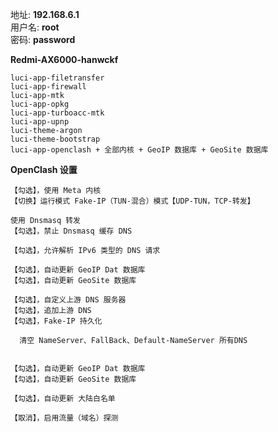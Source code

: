 地址: **192.168.6.1**<br>
用户名: **root**<br>
密码: **password**


**Redmi-AX6000-hanwckf**
```
luci-app-filetransfer
luci-app-firewall
luci-app-mtk
luci-app-opkg
luci-app-turboacc-mtk
luci-app-upnp
luci-theme-argon
luci-theme-bootstrap
luci-app-openclash + 全部内核 + GeoIP 数据库 + GeoSite 数据库
```

**OpenClash 设置**
```
【勾选】，使用 Meta 内核
【切换】运行模式 Fake-IP（TUN-混合）模式【UDP-TUN，TCP-转发】

使用 Dnsmasq 转发
【勾选】，禁止 Dnsmasq 缓存 DNS

【勾选】，允许解析 IPv6 类型的 DNS 请求

【勾选】，自动更新 GeoIP Dat 数据库
【勾选】，自动更新 GeoSite 数据库

【勾选】，自定义上游 DNS 服务器
【勾选】，追加上游 DNS
【勾选】，Fake-IP 持久化

  清空 NameServer、FallBack、Default-NameServer 所有DNS


【勾选】，自动更新 GeoIP Dat 数据库
【勾选】，自动更新 GeoSite 数据库

【勾选】，自动更新 大陆白名单

【取消】，启用流量（域名）探测

```


